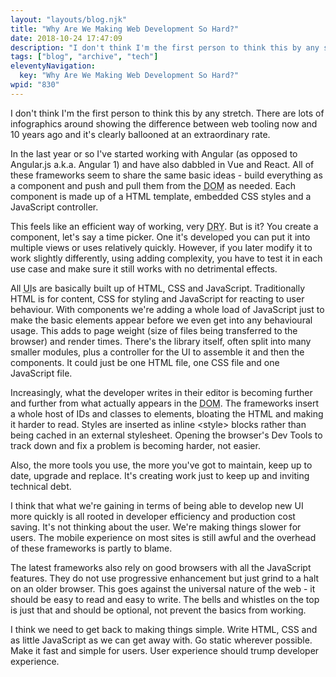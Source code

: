 ```yaml
---
layout: "layouts/blog.njk"
title: "Why Are We Making Web Development So Hard?"
date: 2018-10-24 17:47:09
description: "I don't think I'm the first person to think this by any stretch"
tags: ["blog", "archive", "tech"]
eleventyNavigation:
  key: "Why Are We Making Web Development So Hard?"
wpid: "830"
---
```


I don't think I'm the first person to think this by any stretch. There are lots of infographics around showing the difference between web tooling now and 10 years ago and it's clearly ballooned at an extraordinary rate.

In the last year or so I've started working with Angular (as opposed to Angular.js a.k.a. Angular 1) and have also dabbled in Vue and React. All of these frameworks seem to share the same basic ideas - build everything as a component and push and pull them from the <abbr title="Document Object Model">DOM</abbr> as needed. Each component is made up of a HTML template, embedded CSS styles and a JavaScript controller.

This feels like an efficient way of working, very <abbr title="Don't Repeat Yourself">DRY</abbr>. But is it? You create a component, let's say a time picker. One it's developed you can put it into multiple views or uses relatively quickly. However, if you later modify it to work slightly differently, using adding complexity, you have to test it in each use case and make sure it still works with no detrimental effects.

All <abbr title="User Interface">UI</abbr>s are basically built up of HTML, CSS and JavaScript. Traditionally HTML is for content, CSS for styling and JavaScript for reacting to user behaviour. With components we're adding a whole load of JavaScript just to make the basic elements appear before we even get into any behavioural usage. This adds to page weight (size of files being transferred to the browser) and render times. There's the library itself, often split into many smaller modules, plus a controller for the UI to assemble it and then the components. It could just be one HTML file, one CSS file and one JavaScript file.

Increasingly, what the developer writes in their editor is becoming further and further from what actually appears in the <abbr title="Document Object Model">DOM</abbr>. The frameworks insert a whole host of IDs and classes to elements, bloating the HTML and making it harder to read. Styles are inserted as inline &lt;style&gt; blocks rather than being cached in an external stylesheet. Opening the browser's Dev Tools to track down and fix a problem is becoming harder, not easier.

Also, the more tools you use, the more you've got to maintain, keep up to date, upgrade and replace. It's creating work just to keep up and inviting technical debt.

I think that what we're gaining in terms of being able to develop new UI more quickly is all rooted in developer efficiency and production cost saving. It's not thinking about the user. We're making things slower for users. The mobile experience on most sites is still awful and the overhead of these frameworks is partly to blame.

The latest frameworks also rely on good browsers with all the JavaScript features. They do not use progressive enhancement but just grind to a halt on an older browser. This goes against the universal nature of the web - it should be easy to read and easy to write. The bells and whistles on the top is just that and should be optional, not prevent the basics from working.

I think we need to get back to making things simple. Write HTML, CSS and as little JavaScript as we can get away with. Go static wherever possible. Make it fast and simple for users. User experience should trump developer experience.

